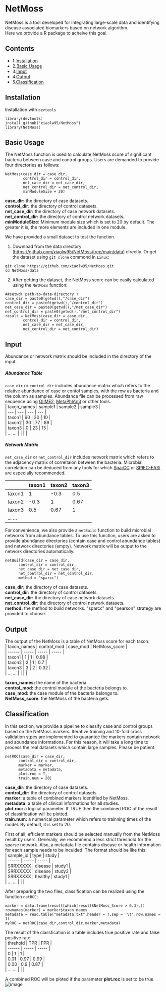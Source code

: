 # NetMoss   
NetMoss is a tool developed for integrating large-scale data and identifying disease associated biomarkers based on network algorithm.    
Here we provide a R package to acheive this goal.     

## Contents  
- 1.[Installation](#installation)     
- 2.[Basic Usage](#basic-usage)     
- 3.[Input](#input)     
- 4.[Output](#output)     
- 5.[Classification](#classification)           

## Installation    
Installation with `devtools`     
```
library(devtools)
install_github("xiaolw95/NetMoss")
library(NetMoss)
```

## Basic Usage     
The NetMoss function is used to calculate NetMoss score of significant bacteria between case and control groups. Users are demanded to provide four directories as follows:      
```
NetMoss(case_dir = case_dir,    
        control_dir = control_dir,    
        net_case_dir = net_case_dir,   
        net_control_dir = net_control_dir,   
        minModuleSize = 20)   
```
**case_dir:**  the directory of case datasets.     
**control_dir:**  the directory of control datasets.      
**net_case_dir:**  the directory of case network datasets.      
**net_control_dir:**  the directory of control network datasets.      
**minModuleSize:**  Minimum module size which is set to 20 by default. The greater it is, the more elements are included in one module.

We have provided a small dataset to test the function.     
1. Download from the data directory (https://github.com/xiaolw95/NetMoss/tree/main/data) directly. 
Or get the dataset using `git clone` commond in `Linux`:      
```
git clone https://github.com/xiaolw95/NetMoss.git     
cd NetMoss/data
```

2. After getting the dataset, the NetMoss score can be easily calculated using the `NetMoss` function:       
```
##setwd('path-to-data-directory')
case_dir = paste0(getwd(),"/case_dir")
control_dir = paste0(getwd(),"/control_dir")
net_case_dir = paste0(getwd(),"/net_case_dir")
net_control_dir = paste0(getwd(),"/net_control_dir")
result = NetMoss(case_dir = case_dir,    
        control_dir = control_dir,    
        net_case_dir = net_case_dir,   
        net_control_dir = net_control_dir) 
```   

## Input     
Abundance or network matrix should be included in the directory of the input.    

##### Abundance Table
`case_dir` or `control_dir` includes abundance matrix which refers to the relative abundance of case or contol samples, with the row as bacteria and the column as samples. Abundance file can be processed from raw sequence using [QIIME2](https://qiime2.org/), [MetaPhlAn3](https://github.com/biobakery/MetaPhlAn) or other tools.       
| taxon_names   | sample1 | sample2 | sample3 |    
|  ---  |  ---  |  ---  |  ---  |       
|   taxon1    |    60   |    20   |   10    |       
|   taxon2    |    30   |    77   |   89    |    
|   taxon3    |    0    |    23   |   15    |      
|   ... ...   |         |         |         |          

##### Network Matrix
`net_case_dir` or `net_control_dir` includes network matrix which refers to the adjacency matrix of correltaion between the bacteria. Microbial correlation can be deduced from any tools for which [SparCC](https://github.com/bio-developer/sparcc) or [SPIEC-EASI](https://github.com/zdk123/SpiecEasi) are especially recommended.     

|          | taxon1 | taxon2 | taxon3 |      
|  ------  | -----  | -----  | -----  |      
|  taxon1  |    1   |  -0.3  |  0.5   |      
|  taxon2  |  -0.3  |    1   |  0.67  |      
|  taxon3  |   0.5  |  0.67  |    1   |      
|  ... ... |        |        |        |     

For convenience, we also provide a `netBuild` function to build microbial networks from abundance tables. To use this function, users are asked to provide abundance directories (contain case and control abundance tables) and network directories (empty). Network matrix will be output to the network directories automatically.      
```
netBuild(case_dir = case_dir,
      control_dir = control_dir,
      net_case_dir = net_case_dir,
      net_control_dir = net_control_dir,
      method = "sparcc")
```
**case_dir:**  the directory of case datasets.      
**control_dir:**  the directory of control datasets.       
**net_case_dir:**  the directory of case network datasets.        
**net_control_dir:**  the directory of control network datasets.    
**method:** the method to build networks. "sparcc" and "pearson" strategy are provided to choose.      

## Output
The output of the NetMoss is a table of NetMoss score for each taxon:     
| taxon_names | control_mod | case_mod | NetMoss_score |      
|  ------  | -----  | -----  | -----  |      
|    taxon1   |    1     |      1     |      0.98     |      
|    taxon2   |    2     |      1     |      0.7      |      
|    taxon3   |    3     |      2     |      0.32     |      
|    ... ...  |        |        |        |       

**taxon_names:** the name of the bacteria.      
**control_mod:**  the control module of the bacteria belongs to.      
**case_mod:**  the case module of the bacteria belongs to.     
**NetMoss_score:**  the NetMoss of the bacteria gets.      

## Classification       
In this section, we provide a pipeline to classify case and control groups based on the NetMoss markers. Iterative training and 10-fold cross validation stpes are implemented to guarantee the markers contain network and abundance informations. For this reason, it will take a long time to process the real datasets which contain large samples. Please be patient.
```
netROC(case_dir = case_dir,
      control_dir = control_dir,
      marker = marker,
      metadata = metadata,
      plot.roc = T,
      train.num = 20)
```
**case_dir:** the directory of case datasets.     
**control_dir:** the directory of control datasets.    
**marker:** a table of combined markers identified by NetMoss.     
**metadata:**  a table of clinical informations for all studies.     
**plot.roc:**  a logical parameter. If TRUE then the combined ROC of the result of classification will be plotted.     
**train.num:**  a numerical parameter which refers to trainning times of the model. By default, it is set to 20.        

First of all, efficient markers should be selected manually from the NetMoss result by users. Generally, we recommend a less strict threshold for the sparse network.
Also, a metadata file contains disease or health information for each sample needs to be inculded. The format should be like this:     
|  sample_id |   type  | study |     
|  ------  | -----  | -----  |     
|  SRRXXXXX  | disease | study1 |      
|  SRRXXXXX  | disease | study2 |       
|  SRRXXXXX  | healthy | study1 |        
|  ... ... |        |        |  

After preparing the two files, classification can be realized using the function `netROC`:     
```
marker = data.frame(result[which(result$NetMoss_Score > 0.3),])       
rownames(marker) = marker$taxon_names        
metadata = read.table("metadata.txt",header = T,sep = '\t',row.names = 1)     
myROC = netROC(case_dir,control_dir,marker,metadata)     
```

The result of the classfication is a table includes true positive rate and false positive rate:     
| threhold |  TPR  |  FPR  |      
|  ------  | ----- | ----- |      
|     0    |   1   |   1   |       
|    0.01  |  0.97 | 0.99  |       
|    0.03  |  0.9  | 0.87  |        
|  ... ... |       |       |  

A combined ROC will be ploted if the parameter **plot.roc** is set to be true.     
![image](https://github.com/xiaolw95/NetMoss/blob/main/NetMoss_ROC.png)
